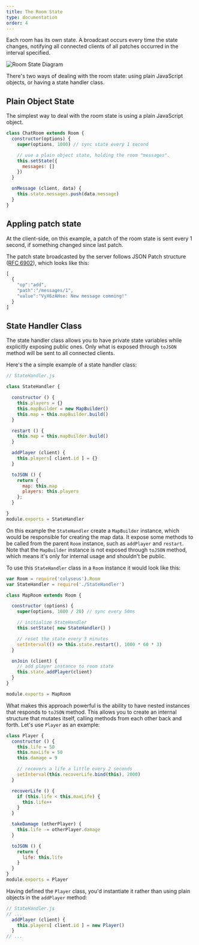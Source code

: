 ```yaml
---
title: The Room State
type: documentation
order: 4
---
```


Each room has its own state. A broadcast occurs every time the state changes, notifying all connected clients of all patches occurred in the interval specified.

![Room State Diagram](http://www.gliffy.com/go/publish/image/10069469/L.png)

There's two ways of dealing with the room state: using plain JavaScript objects, or having a state handler class.

## Plain Object State

The simplest way to deal with the room state is using a plain JavaScript object.

```javascript
class ChatRoom extends Room {
  constructor(options) {
    super(options, 1000) // sync state every 1 second

    // use a plain object state, holding the room "messages".
    this.setState({
      messages: []
    })
  }

  onMessage (client, data) {
    this.state.messages.push(data.message)
  }
}
```

## Appling patch state

At the client-side, on this example, a patch of the room state is sent every 1 second, if something changed since last patch.

The patch state broadcasted by the server follows JSON Patch structure ([RFC 6902](http://tools.ietf.org/html/rfc6902)), which looks like this:

```javascript
[
  {
    "op":"add",
    "path":"/messages/1",
    "value":"VyX6zAHse: New message comming!"
  }
]
```

## State Handler Class

The state handler class allows you to have private state variables while
explicitly exposing public ones. Only what is exposed through `toJSON` method
will be sent to all connected clients.

Here's the a simple example of a state handler class:

```javascript
// StateHandler.js

class StateHandler {

  constructor () {
    this.players = {}
    this.mapBuilder = new MapBuilder()
    this.map = this.mapBuilder.build()
  }

  restart () {
    this.map = this.mapBuilder.build()
  }

  addPlayer (client) {
    this.players[ client.id ] = {}
  }

  toJSON () {
    return {
      map: this.map
      players: this.players
    };
  }

}
module.exports = StateHandler
```

On this example the `StateHandler` create a `MapBuilder` instance, which would
be responsible for creating the map data. It expose some methods to be called
from the parent `Room` instance, such as `addPlayer` and `restart`. Note that
the `MapBuilder` instance is not exposed through `toJSON` method, which means
it's only for internal usage and shouldn't be public.

To use this `StateHandler` class in a `Room` instance it would look like this:

```javascript
var Room = require('colyseus').Room
var StateHandler = require('./StateHandler')

class MapRoom extends Room {

  constructor (options) {
    super(options, 1000 / 20) // sync every 50ms

    // initialize StateHandler
    this.setState( new StateHandler() )

    // reset the state every 3 minutes
    setInterval(() => this.state.restart(), 1000 * 60 * 3)
  }

  onJoin (client) {
    // add player instance to room state
    this.state.addPlayer(client)
  }
}

module.exports = MapRoom
```

What makes this approach powerful is the ability to have nested instances that
responds to `toJSON` method. This allows you to create an internal structure
that mutates itself, calling methods from each other back and forth. Let's use
`Player` as an example:

```JavaScript
class Player {
  constructor () {
    this.life = 50
    this.maxLife = 50
    this.damage = 9

    // recovers a life a little every 2 seconds
    setInterval(this.recoverLife.bind(this), 2000)
  }

  recoverLife () {
    if (this.life < this.maxLife) {
      this.life++
    }
  }

  takeDamage (otherPlayer) {
    this.life -= otherPlayer.damage
  }

  toJSON () {
    return {
      life: this.life
    }
  }
}
module.exports = Player
```

Having defined the `Player` class, you'd instantiate it rather than using plain
objects in the `addPlayer` method:

```javascript
// StateHandler.js
// ...
  addPlayer (client) {
    this.players[ client.id ] = new Player()
  }
// ...
```
